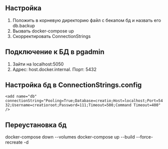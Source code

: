 ## Настройка

1. Положить в корневую директорию файл с бекапом бд и назвать его db.backup
2. Вызвать docker-compose up
3. Скорректировать ConnectionStrings

## Подключение к БД в pgadmin
1. Зайти на localhost:5050
2. Адрес: host.docker.internal. Порт: 5432 

## Настройка бд в ConnectionStrings.сonfig
`<add name="db" connectionString="Pooling=True;Database=creatio;Host=localhost;Port=5432;Username=creatioroot;Password=111;Timeout=500;Command Timeout=400" />
`

## Переустановка бд
docker-compose down --volumes
docker-compose up --build --force-recreate -d